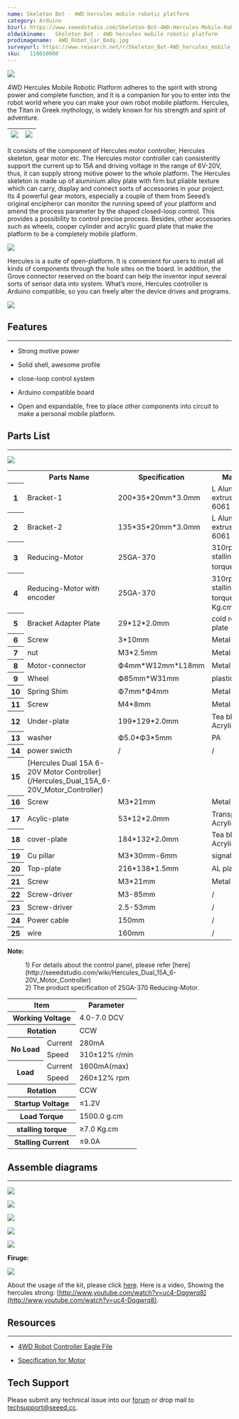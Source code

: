 ```yaml
---
name: Skeleton Bot - 4WD hercules mobile robotic platform
category: Arduino
bzurl: https://www.seeedstudio.com/Skeleton-Bot-4WD-Hercules-Mobile-Robotic-Platform-p-1504.html
oldwikiname:   Skeleton Bot - 4WD hercules mobile robotic platform
prodimagename:  4WD_Robot_Car_Body.jpg
surveyurl: https://www.research.net/r/Skeleton_Bot-4WD_hercules_mobile_robotic_platform
sku:   110010000
---
```

![](https://github.com/SeeedDocument/Skeleton_Bot-4WD_hercules_mobile_robotic_platform/raw/master/img/4WD_Robot_Car_Body.jpg)


4WD Hercules Mobile Robotic Platform adheres to the spirit with strong power and complete function, and it is a companion for you to enter into the robot world where you can make your own robot mobile platform. Hercules, the Titan in Greek mythology, is widely known for his strength and spirit of adventure.

|![](https://github.com/SeeedDocument/Skeleton_Bot-4WD_hercules_mobile_robotic_platform/raw/master/img/Hercules_02.jpg)|![](https://github.com/SeeedDocument/Skeleton_Bot-4WD_hercules_mobile_robotic_platform/raw/master/img/Hercules_01.jpg)
|---|---|

It consists of the component of Hercules motor controller, Hercules skeleton, gear motor etc. The Hercules motor controller can consistently support the current up to 15A and driving voltage in the range of 6V-20V, thus, it can supply strong motive power to the whole platform. The Hercules skeleton is made up of aluminium alloy plate with firm but pliable texture which can carry, display and connect sorts of accessories in your project. Its 4 powerful gear motors, especially a couple of them from Seeed’s original encipheror can monitor the running speed of your platform and amend the process parameter by the shaped closed-loop control. This provides a possibility to control precise process. Besides, other accessories such as wheels, cooper cylinder and acrylic guard plate that make the platform to be a completely mobile platform.

![](https://github.com/SeeedDocument/Skeleton_Bot-4WD_hercules_mobile_robotic_platform/raw/master/img/Hercules_03.jpg)

Hercules is a suite of open-platform. It is convenient for users to install all kinds of components through the hole sites on the board. In addition, the Grove connector reserved on the board can help the inventor input several sorts of sensor data into system. What’s more, Hercules controller is Arduino compatible, so you can freely alter the device drives and programs.

[![](https://github.com/SeeedDocument/Seeed-WiKi/raw/master/docs/images/300px-Get_One_Now_Banner-ragular.png)](https://www.seeedstudio.com/Skeleton-Bot-4WD-Hercules-Mobile-Robotic-Platform-p-1504.html)

##  Features
---
*   Strong motive power

*   Solid shell, awesome profile

*   close-loop control system

*   Arduino compatible board

*   Open and expandable, free to place other components into circuit to make a personal mobile platform.

##  Parts List
---
![](https://github.com/SeeedDocument/Skeleton_Bot-4WD_hercules_mobile_robotic_platform/raw/master/img/Parts_lists.jpg)

<table  cellspacing="0" width="80%">
<tr>
<th scope="col">
</th>
<th scope="col"> Parts Name
</th>
<th scope="col"> Specification
</th>
<th scope="col"> Material
</th>
<th scope="col"> Quantity
</th></tr>
<tr>
<th scope="row"> 1
</th>
<td> Bracket-1
</td>
<td> 200*35*20mm*3.0mm
</td>
<td> L Aluminum extrusion 6061
</td>
<td> 2 pcs
</td></tr>
<tr>
<th scope="row"> 2
</th>
<td> Bracket-2
</td>
<td> 135*35*20mm*3.0mm
</td>
<td> L Aluminum extrusion 6061
</td>
<td> 2 pcs
</td></tr>
<tr>
<th scope="row"> 3
</th>
<td> Reducing-Motor
</td>
<td> 25GA-370
</td>
<td> 310rpm DC6V stalling torque：70kg
</td>
<td> 2 pcs
</td></tr>
<tr>
<th scope="row"> 4
</th>
<td> Reducing-Motor with encoder
</td>
<td> 25GA-370
</td>
<td> 310rpm DC6V stalling torque：≥7.0 Kg.cm
</td>
<td> 2 pcs
</td></tr>
<tr>
<th scope="row"> 5
</th>
<td> Bracket Adapter Plate
</td>
<td> 29*12*2.0mm
</td>
<td> cold rolled plate
</td>
<td> 4 pcs
</td></tr>
<tr>
<th scope="row"> 6
</th>
<td> Screw
</td>
<td> 3*10mm
</td>
<td> Metal
</td>
<td> 30 pcs
</td></tr>
<tr>
<th scope="row"> 7
</th>
<td> nut
</td>
<td> M3*2.5mm
</td>
<td> Metal
</td>
<td> 4 pcs
</td></tr>
<tr>
<th scope="row"> 8
</th>
<td> Motor-connector
</td>
<td> Ф4mm*W12mm*L18mm
</td>
<td> Metal
</td>
<td> 4 pcs
</td></tr>
<tr>
<th scope="row"> 9
</th>
<td> Wheel
</td>
<td> Ф85mm*W31mm
</td>
<td> plastic+rubber
</td>
<td> 4 pcs
</td></tr>
<tr>
<th scope="row"> 10
</th>
<td> Spring Shim
</td>
<td> Ф7mm*Ф4mm
</td>
<td> Metal
</td>
<td> 4 pcs
</td></tr>
<tr>
<th scope="row"> 11
</th>
<td> Screw
</td>
<td> M4*8mm
</td>
<td> Metal
</td>
<td> 4 pcs
</td></tr>
<tr>
<th scope="row"> 12
</th>
<td> Under-plate
</td>
<td> 199*129*2.0mm
</td>
<td> Tea black  Acrylic
</td>
<td> 1 pcs
</td></tr>
<tr>
<th scope="row"> 13
</th>
<td> washer
</td>
<td> Ф5.0*Ф3*5mm
</td>
<td> PA
</td>
<td> 4 pcs
</td></tr>
<tr>
<th scope="row"> 14
</th>
<td> power swicth
</td>
<td> /
</td>
<td> /
</td>
<td> 1 pcs
</td></tr>
<tr>
<th scope="row"> 15
</th>
<td> [Hercules Dual 15A 6-20V Motor Controller](/Hercules_Dual_15A_6-20V_Motor_Controller)
</td>
<td>
</td>
<td>
</td>
<td> 1 pcs
</td></tr>
<tr>
<th scope="row"> 16
</th>
<td> Screw
</td>
<td> M3*21mm
</td>
<td> Metal
</td>
<td> 4 pcs
</td></tr>
<tr>
<th scope="row"> 17
</th>
<td> Acylic-plate
</td>
<td> 53*12*2.0mm
</td>
<td> Transparent Acrylic
</td>
<td> 2 pcs
</td></tr>
<tr>
<th scope="row"> 18
</th>
<td> cover-plate
</td>
<td> 184*132*2.0mm
</td>
<td> Tea black  Acrylic
</td>
<td> 1 pcs
</td></tr>
<tr>
<th scope="row"> 19
</th>
<td> Cu pillar
</td>
<td> M3*30mm-6mm
</td>
<td> signal stud
</td>
<td> 4 pcs
</td></tr>
<tr>
<th scope="row"> 20
</th>
<td> Top-plate
</td>
<td> 216*138*1.5mm
</td>
<td> AL plat
</td>
<td> 1 pcs
</td></tr>
<tr>
<th scope="row"> 21
</th>
<td> Screw
</td>
<td> M3*21mm
</td>
<td> Metal
</td>
<td> 4 pcs
</td></tr>
<tr>
<th scope="row"> 22
</th>
<td> Screw-driver
</td>
<td> M3-85mm
</td>
<td> /
</td>
<td> 1 pcs
</td></tr>
<tr>
<th scope="row"> 23
</th>
<td> Screw-driver
</td>
<td> 2.5-53mm
</td>
<td>  /
</td>
<td> 1 pcs
</td></tr>
<tr>
<th scope="row"> 24
</th>
<td>Power  cable
</td>
<td> 150mm
</td>
<td>  /
</td>
<td> 1 pcs
</td></tr>
<tr>
<th scope="row"> 25
</th>
<td> wire
</td>
<td> 160mm
</td>
<td> /
</td>
<td> 1 pcs
</td></tr></table>

**Note:**

<dl><dd> 1) For details about the control panel, please refer [here](http://seeedstudio.com/wiki/Hercules_Dual_15A_6-20V_Motor_Controller)
</dd><dd> 2) The product specification of 25GA-370 Reducing-Motor.
</dd></dl>
<table  cellspacing="0" width="80%">
<tr>
<th colspan="2" scope="col"> Item
</th>
<th scope="col"> Parameter
</th></tr>
<tr>
<th colspan="2" scope="row">Working  Voltage
</th>
<td> 4.0-7.0 DCV
</td></tr>
<tr>
<th colspan="2" scope="row"> Rotation
</th>
<td> CCW
</td></tr>
<tr>
<th rowspan="2"> No Load
</th>
<td> Current
</td>
<td> 280mA
</td></tr>
<tr>
<td> Speed
</td>
<td> 310±12% r/min
</td></tr>
<tr>
<th rowspan="2"> Load
</th>
<td> Current
</td>
<td> 1600mA(max)
</td></tr>
<tr>
<td> Speed
</td>
<td> 260±12% rpm
</td></tr>
<tr>
<th colspan="2" scope="row"> Rotation
</th>
<td> CCW
</td></tr>
<tr>
<th colspan="2" scope="row"> Startup Voltage
</th>
<td> ≤1.2V
</td></tr>
<tr>
<th colspan="2" scope="row">Load Torque
</th>
<td> 1500.0 g.cm
</td></tr>
<tr>
<th colspan="2" scope="row"> stalling torque
</th>
<td> ≥7.0 Kg.cm
</td></tr>
<tr>
<th colspan="2" scope="row"> Stalling Current
</th>
<td> ≤9.0A
</td></tr></table>

##  Assemble diagrams
---
![](https://github.com/SeeedDocument/Skeleton_Bot-4WD_hercules_mobile_robotic_platform/raw/master/img/Assemble_Step2.jpg)

![](https://github.com/SeeedDocument/Skeleton_Bot-4WD_hercules_mobile_robotic_platform/raw/master/img/Assemble_Step3.jpg)

![](https://github.com/SeeedDocument/Skeleton_Bot-4WD_hercules_mobile_robotic_platform/raw/master/img/Assemble_Step4.jpg)

![](https://github.com/SeeedDocument/Skeleton_Bot-4WD_hercules_mobile_robotic_platform/raw/master/img/Assemble_Step5.jpg)

![](https://github.com/SeeedDocument/Skeleton_Bot-4WD_hercules_mobile_robotic_platform/raw/master/img/Step7.jpg)

**Firuge:**

![](https://github.com/SeeedDocument/Skeleton_Bot-4WD_hercules_mobile_robotic_platform/raw/master/img/4WD_Robot_Car_Body.jpg)

About the usage of the kit, please click [here](http://seeedstudio.com/wiki/Hercules_Dual_15A_6-20V_Motor_Controller#Expand_Usage).
Here is a video, Showing the hercules strong: [http://www.youtube.com/watch?v=uc4-Dqgwrq8](http://www.youtube.com/watch?v=uc4-Dqgwrq8).

##  Resources
---
- [4WD Robot Controller Eagle File](https://github.com/SeeedDocument/Skeleton_Bot-4WD_hercules_mobile_robotic_platform/raw/master/res/Source_file.zip)

- [Specification for Motor](https://github.com/SeeedDocument/Skeleton_Bot-4WD_hercules_mobile_robotic_platform/raw/master/res/Specifications_for_Motor.pdf)

## Tech Support
Please submit any technical issue into our [forum](http://forum.seeedstudio.com/) or drop mail to techsupport@seeed.cc. 